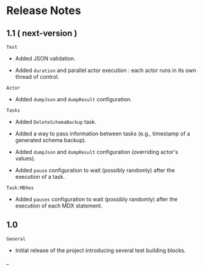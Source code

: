 # Release Notes

## 1.1 ( next-version )

`Test`

- Added JSON validation.

- Added `duration` and parallel actor execution : each actor runs in its own thread of control.

`Actor`

- Added `dumpJson` and `dumpResult` configuration.

`Tasks`

- Added `DeleteSchemaBackup` task.

- Added a way to pass information between tasks (e.g., timestamp of a generated schema backup).

- Added `dumpJson` and `dumpResult` configuration (overriding actor's values).

- Added `pause` configuration to wait (possibly randomly) after the execution of a task.

`Task:MDXes`

- Added `pauses` configuration to wait (possibly randomly) after the execution of each MDX statement.

## 1.0

`General`

- Initial release of the project introducing several test building blocks.

_